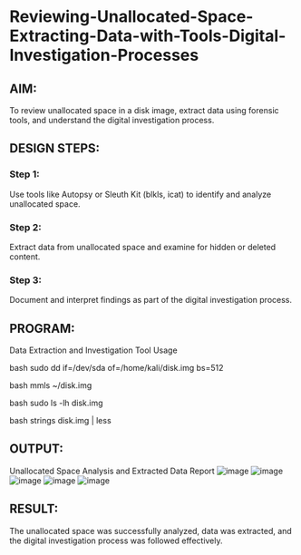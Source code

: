 # Reviewing-Unallocated-Space-Extracting-Data-with-Tools-Digital-Investigation-Processes
## AIM:
To review unallocated space in a disk image, extract data using forensic tools, and understand the digital investigation process.

## DESIGN STEPS:
### Step 1:
Use tools like Autopsy or Sleuth Kit (blkls, icat) to identify and analyze unallocated space.

### Step 2:
Extract data from unallocated space and examine for hidden or deleted content.

### Step 3:
Document and interpret findings as part of the digital investigation process.

## PROGRAM:
Data Extraction and Investigation Tool Usage

bash sudo dd if=/dev/sda of=/home/kali/disk.img bs=512

bash mmls ~/disk.img

bash sudo ls -lh disk.img

bash strings disk.img | less
## OUTPUT:
Unallocated Space Analysis and Extracted Data Report
![image](https://github.com/user-attachments/assets/d6022b47-7e8f-48e3-8d0d-a34908cef33c)
![image](https://github.com/user-attachments/assets/f7544e29-58b7-45aa-8ba8-1af4b8dbb220)
![image](https://github.com/user-attachments/assets/cc80cf87-1d91-4dba-973d-ed2dc13c8284)
![image](https://github.com/user-attachments/assets/7d4bf5c1-5786-4252-9a10-051724cec8a8)
![image](https://github.com/user-attachments/assets/aaf08d5f-894e-4186-bea2-3af02a38507d)

## RESULT:
The unallocated space was successfully analyzed, data was extracted, and the digital investigation process was followed effectively.

